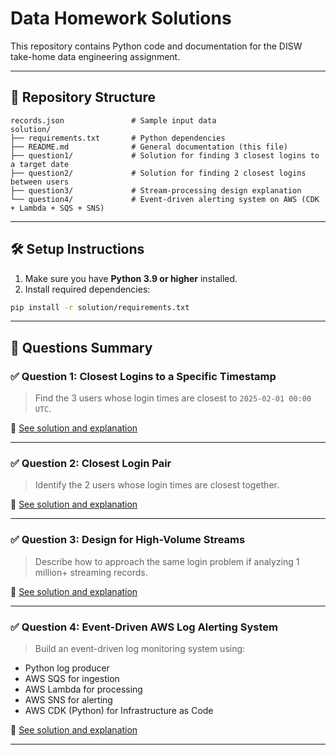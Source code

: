 # Data Homework Solutions

This repository contains Python code and documentation for the DISW take-home data engineering assignment.

---

## 📁 Repository Structure

```
records.json               # Sample input data
solution/
├── requirements.txt       # Python dependencies
├── README.md              # General documentation (this file)
├── question1/             # Solution for finding 3 closest logins to a target date
├── question2/             # Solution for finding 2 closest logins between users
├── question3/             # Stream-processing design explanation
└── question4/             # Event-driven alerting system on AWS (CDK + Lambda + SQS + SNS)
```

---

## 🛠️ Setup Instructions

1. Make sure you have **Python 3.9 or higher** installed.
2. Install required dependencies:

```bash
pip install -r solution/requirements.txt
```

---

## 📌 Questions Summary

### ✅ Question 1: Closest Logins to a Specific Timestamp

> Find the 3 users whose login times are closest to `2025-02-01 00:00 UTC`.

📂 [See solution and explanation](solution/question1/README.md)

---

### ✅ Question 2: Closest Login Pair

> Identify the 2 users whose login times are closest together.

📂 [See solution and explanation](solution/question2/README.md)

---

### ✅ Question 3: Design for High-Volume Streams

> Describe how to approach the same login problem if analyzing 1 million+ streaming records.

📂 [See solution and explanation](solution/question3/README.md)

---

### ✅ Question 4: Event-Driven AWS Log Alerting System

> Build an event-driven log monitoring system using:
- Python log producer
- AWS SQS for ingestion
- AWS Lambda for processing
- AWS SNS for alerting
- AWS CDK (Python) for Infrastructure as Code

📂 [See solution and explanation](solution/question4/README.md)

---